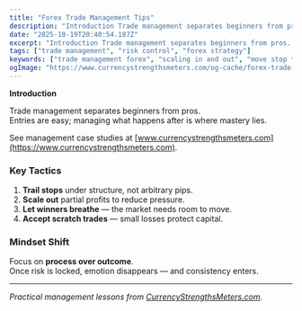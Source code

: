 ```yaml
---
title: "Forex Trade Management Tips"
description: "Introduction Trade management separates beginners from pros..."
date: "2025-10-19T20:40:54.187Z"
excerpt: "Introduction Trade management separates beginners from pros. Entries are easy; managing what happens after is where mastery lies. See management case studies at [www.currencystrengthsmeters.com](https://www.currencystrengthsmeters.com). Key Tactics 1. Trail stops under structure, not arbitrary pips. 2. Scale out partial profits to reduce pressure. 3. Let winners breathe — the market needs..."
tags: ["trade management", "risk control", "forex strategy"]
keywords: ["trade management forex", "scaling in and out", "move stop to breakeven", "forex exit strategy", "risk reduction trading"]
ogImage: "https://www.currencystrengthsmeters.com/og-cache/forex-trade-management-tips.jpg"
---
```

**Introduction**

Trade management separates beginners from pros.  
Entries are easy; managing what happens after is where mastery lies.

See management case studies at [www.currencystrengthsmeters.com](https://www.currencystrengthsmeters.com).

### Key Tactics

1. **Trail stops** under structure, not arbitrary pips.  
2. **Scale out** partial profits to reduce pressure.  
3. **Let winners breathe** — the market needs room to move.  
4. **Accept scratch trades** — small losses protect capital.

### Mindset Shift

Focus on **process over outcome**.  
Once risk is locked, emotion disappears — and consistency enters.

---

*Practical management lessons from [CurrencyStrengthsMeters.com](https://www.currencystrengthsmeters.com).*
